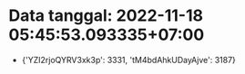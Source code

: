 # Data tanggal: 2022-11-18 05:45:53.093335+07:00

* {'YZI2rjoQYRV3xk3p': 3331, 'tM4bdAhkUDayAjve': 3187}
